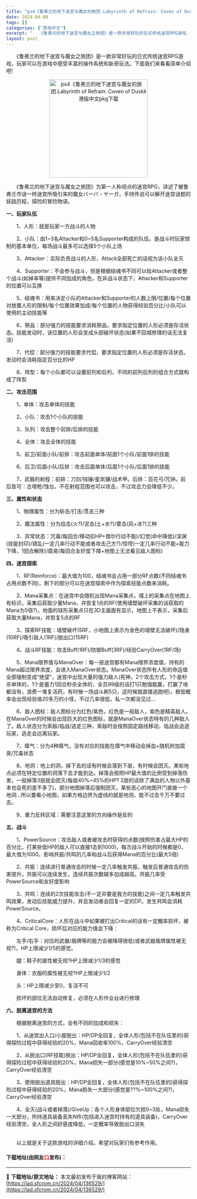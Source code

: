 ```yaml
---
title: "ps4《鲁弗兰的地下迷宫与魔女的旅团.Labyrinth of Refrain: Coven of Dusk》港版中文pkg下载"
date: 2024-04-08
tags: []
categories: ["其他中文"]
excerpt: "　　《鲁弗兰的地下迷宫与魔女之旅团》是一款非常好玩的日式传统迷宫RPG游戏，玩家可以在游戏中感受丰富的操作系统和新奇玩法。下面我们来看看简单介绍吧! 　　《鲁弗兰的地下迷宫与魔女之旅团》为第一人称视点的迷宫RPG，讲述了被鲁弗兰市谜一样迷宫所吸引来的魔女バーバ・ヤーガ，手持传说可以解开迷宫谜题的妖路&hellip;"
layout: post
---
```


 <p>　　《鲁弗兰的地下迷宫与魔女之旅团》是一款非常好玩的日式传统迷宫RPG游戏，玩家可以在游戏中感受丰富的操作系统和新奇玩法。下面我们来看看简单介绍吧!</p> <p align="center"><img align="" border="0" src="https://lad.sfcrom.cn/wp-content/uploads/2024/04/20240408_661388ee831c3.webp" width="268" alt="ps4《鲁弗兰的地下迷宫与魔女的旅团.Labyrinth of Refrain: Coven of Dusk》港版中文pkg下载" /></p> <p>　　《鲁弗兰的地下迷宫与魔女之旅团》为第一人称视点的迷宫RPG，讲述了被鲁弗兰市谜一样迷宫所吸引来的魔女バーバ・ヤーガ，手持传说可以解开迷宫谜题的妖路历程，探险的冒险物语。</p> <p><strong>一、玩家队伍</strong></p> <p>　　1、人形：就是玩家一方战斗的人物</p> <p>　　2、小队：由1~3名Attacker和0~5名Supporter构成的队伍，是战斗时玩家控制的基本单位，每场战斗最多可以选择5个小队上场</p> <p>　　3、Attacker：实际负责战斗的人形，Attack全部死亡的话视为该小队全灭</p> <p>　　4、Supporter：不会参与战斗，但是根据结魂书不同可以给Attacker或者整个战斗(如掉率等)提供不同加成的角色，在非战斗状态下，Attacker和Supporter的位置可以互换</p> <p>　　5、结魂书：用来决定小队的Attacker和Supporter的人数上限/位置/每个位置对放置人形的限制/每个位置效果加成/每个位置的人物获得经验百分比/小队可以使用的主动技能等</p> <p>　　6、祭品：部分强力的技能要求消耗祭品，要求指定位置的人形必须是存活状态。技能发动时，该位置的人形会变成头部破坏状态(如果不回城修理的话无法复活)</p> <p>　　7、代偿：部分强力的技能要求代偿，要求指定位置的人形必须是存活状态。发动时会消耗指定百分比的HP</p> <p>　　8、阵型：每个小队都可以设置前列和后列，不同的前列后列的组合方式就构成了阵型</p> <p><strong>二、攻击范围</strong></p> <p>　　1、单体：攻击单体的技能</p> <p>　　2、小队：攻击1个小队的技能</p> <p>　　3、队列：攻击整个前排/后排的技能</p> <p>　　4、全体：攻击全体的技能</p> <p>　　5、前卫/前面小队/前排：攻击前面单体/前面1个小队/前面1排的技能</p> <p>　　6、后卫/后面小队/后排：攻击后面单体/后面1个小队/后面1排的技能</p> <p>　　7、武器的射程：前排：刀剑/钝锤/星岚镰/战术甲。后排：百花弓/咒钟。前后皆可：古塔枪/蚀台。不在射程范围也可以攻击，不过攻击力会降低不少。</p> <p><strong>三、属性和状态</strong></p> <p>　　1、物理属性：分为斩击/打击/贯击三种</p> <p>　　2、魔法属性：分为焰击(火?)/泥击(土+水?)/雾击(风+冰?)三种</p> <p>　　3、异常状态：咒毒(每回合/移动扣HP+偶尔行动不能)/幻觉(命中降低)/深渊(技能封印)/错乱(一定几率行动不能或者攻击己方?)/惊愕(一定几率行动不能+能力下降，1回合解除)/腐臭(每回合友好度下降+地图上无法看见敌人图标)</p> <p><strong>四、迷宫探索</strong></p> <p>　　1、RF(Reinforce)：最大值为100，结魂书会占用一部分RF点数(不同结魂书占用点数不同)，剩下的部分可以在迷宫探索中作为探索技能点数来消耗。</p> <p>　　2、Mana采集点：在迷宫中会随机出现Mana采集点，墙上的采集点在地图上有标识，采集后获取少量Mana，并恢复1点的RF(使用墙壁破坏采集的话获取的Mana为5倍?)，地面的球形采集点只在3D主画面有显示，地图上不表示，采集后获取大量Mana，并恢复5点的RF</p> <p>　　3、探索RF技能：墙壁破坏(5RF，小地图上表示为金色的墙壁无法破坏)/隐身(10RF)/吸引敌人(1RF)/脱出口(15RF)</p> <p>　　4、战斗RF技能：攻击Buff(1RF)/防御Buff(3RF)/经验CarryOver(1RF/场)</p> <p>　　5、Mana限界值与ManaOver：每一层迷宫都有Mana限界浓度值，持有的Mana超过限界浓度，会进入ManaOver状态。ManaOver状态所有人形的命运值全部强制变成&ldquo;绝望&rdquo;，迷宫中出现大量的强力敌人(死神，2个攻击方式，1个是秒杀单体的，1个是蓄力1回合秒杀全体的，全员99级的话打1只勉强能赢，打赢了啥都没有，浪费一堆复活药，有时候一场战斗刷5只，这时候就直接逃跑吧)，极低概率会出现经验值20多万的小怪，不过几率很低，私一次都没见过...</p> <p>　　6、敌人图标：敌人图标分为红色/紫色，红色是一般敌人，紫色是精英敌人。在ManaOver的时候会出现巨大的红色图标，就是ManaOver状态特有的几种敌人了。敌人状态分为索敌/临战/逃走三种，索敌时会按照固定路线移动，临战会追逐玩家，逃走会远离玩家。</p> <p>　　7、瘴气：分为4种瘴气，没有对应的技能在瘴气中移动会掉血+随机附加腐臭/咒毒状态</p> <p>　　8、地洞：地上的洞，掉下去的话有时候会落到下层，有时候会团灭。某些地点必须在特定位置的洞落下去才能到达。掉落会按照HP最大值的比例受到掉落伤害，一般掉落3层就会团灭(每层40%~45%的HP? 2层的话除了满血的人物以外基本也会死的差不多了)，部分地图掉落后强制团灭，某些恶心的地图开门直接一个地洞...所以要看小地图，如果方格边界为虚线的就是地洞，能不过去千万不要过去。</p> <p>　　9、重力反转区域：需要注意这里的方向操作是反的</p> <p><strong>五、战斗</strong></p> <p>　　1、PowerSource：攻击敌人或者被攻击时获得的点数(按照伤害占最大HP的百分比，打某些低HP的敌人可以直接1击到1000)，每次战斗开始的时候都是0，最大值为1000。影响共振/共鸣的几率和战斗后获得Mana的百分比(最大5倍)</p> <p>　　2、共振：连续进行普通攻击的时候一定几率触发共振，触发后普通攻击的伤害提升。共振可以连续发生，连续共振次数越多加成越高。共振几率受PowerSource和友好度影响</p> <p>　　3、共鸣：连续的2次技能攻击(不一定非要是我方的技能)之间一定几率触发共鸣效果，发动后技能威力提升，并且发动者会回复一定的DP。发生共鸣会消耗PowerSource。</p> <p>　　4、CriticalCore：人形在战斗中如果被打出Critical的话有一定概率损坏，被称为Critical Core，损坏后对应的能力值会下降：</p> <p>　　左手/右手：对应的武器/盾牌等的能力会被降得很低(或者武器盾牌属性被无视?)，HP上限减少1/5的感觉。</p> <p>　　腿：鞋子的属性被无视?HP上限减少1/3的感觉</p> <p>　　身体：衣服的属性被无视?HP上限减少1/2</p> <p>　　头：HP上限减少至0，复活不可</p> <p>　　损坏的部位无法自动修复，必须在人形作业台进行修理</p> <p><strong>六、脱离迷宫的方法</strong></p> <p>　　根据脱离迷宫的方式，会有不同的加成和损失：</p> <p>　　1、从迷宫出入口/小屋脱出：HP/DP全回复，全体人形(包括不在队伍里的)获得探险过程中获得经验的20%，Mana回收率100%，CarryOver经验清空</p> <p>　　2、从脱出口(RF技能)脱出：HP/DP全回复，全体人形(包括不在队伍里的)获得探险过程中获得经验的20%，Mana损失一部分(感觉是10%~50%之间?)，CarryOver经验清空</p> <p>　　3、使用脱出道具脱出：HP/DP全回复，全体人形(包括不在队伍里的)获得探险过程中获得经验的20%，Mana损失一大部分(感觉是??%~100%之间?)，CarryOver经验清空</p> <p>　　4、全灭(战斗或者掉落)/GiveUp：各个人形身体部位欠损0~3处，Mana损失一大部分，所持道具装备丢失N件(包括进入迷宫时持有的道具装备)，CarryOver经验清空，全人形之间好感度降低，一定概率导致脱出口消失</p> <p><br />　　以上就是关于这款游戏的详细介绍，希望对玩家们有参考作用。</p> <p><h4>下载地址(由网友<font color="red">口</font>发布)：</h4></p> 

---
📖 **下载地址/原文地址：** 本文最初发布于我的博客网站：[https://lad.sfcrom.cn/2024/04/136529/](https://lad.sfcrom.cn/2024/04/136529/)
